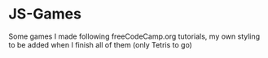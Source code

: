 # JS-Games
Some games I made following freeCodeCamp.org tutorials, my own styling to be added when I finish all of them (only Tetris to go)
